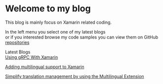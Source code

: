 # Welcome to my blog

This blog is mainly focus on Xamarin related coding.

In the left menu you select one of my latest blogs  
or if you interested browse my code samples you can view them on GitHub [repositories](https://github.com/JoacimWall?tab=repositories)

Latest Blogs  
[Using gRPC With Xamarin](https://joacimwall.github.io/#grpc_in_xamarin/)  

[Adding multilingual support to Xamarin](https://joacimwall.github.io/#multilingual_support/)

[Simplify translation management by using the Multilingual Extension](https://joacimwall.github.io/#multilingual_extension/)  


